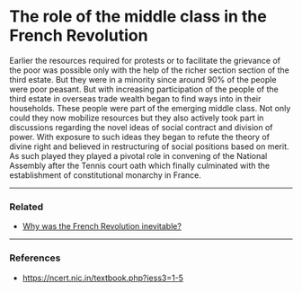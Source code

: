 # The role of the middle class in the French Revolution

Earlier the resources required for protests or to facilitate the grievance of the poor was possible only with the help of the richer section section of the third estate. But they were in a minority since around 90% of the people were poor peasant. But with increasing participation of the people of the third estate in overseas trade wealth began to find ways into in their households. These people were part of the emerging middle class. Not only could they now mobilize resources but they also actively took part in discussions regarding the novel ideas of social contract and division of power. With exposure to such ideas they began to refute the theory of divine right and believed in restructuring of social positions based on merit. As such played they played a pivotal role in convening of the National Assembly after the Tennis court oath which finally culminated with the establishment of constitutional monarchy in France.

<hr>

### Related
- [Why was the French Revolution inevitable?](./causesFrenchRevolution.md)

<hr>

### References
- https://ncert.nic.in/textbook.php?iess3=1-5
